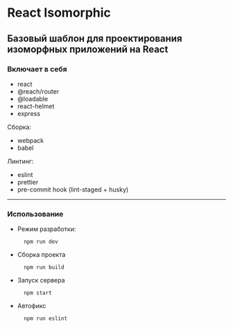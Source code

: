 # React Isomorphic

## Базовый шаблон для проектирования изоморфных приложений на React

### Включает в себя

- react
- @reach/router
- @loadable
- react-helmet
- express

Сборка:

- webpack
- babel

Линтинг:

- eslint
- prettier
- pre-commit hook (lint-staged + husky)

----

### Использование

- Режим разработки:

        npm run dev

- Сборка проекта

        npm run build

- Запуск сервера

        npm start

- Автофикс

        npm run eslint
